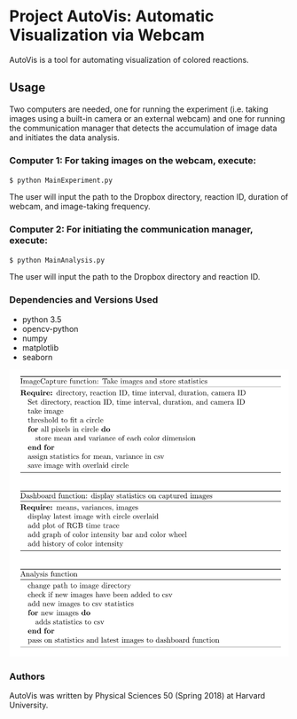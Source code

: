 

# Project AutoVis: Automatic Visualization via Webcam

AutoVis is a tool for automating visualization of colored reactions.

## Usage

Two computers are needed, one for running the experiment (i.e. taking images using a built-in camera or an external webcam) and one for running the communication manager that detects the accumulation of image data and initiates the data analysis.

### Computer 1: For taking images on the webcam, execute:

`$ python MainExperiment.py`

The user will input the path to the Dropbox directory, reaction ID, duration of webcam, and image-taking frequency. 

### Computer 2: For initiating the communication manager, execute:

`$ python MainAnalysis.py`

The user will input the path to the Dropbox directory and reaction ID.

### Dependencies and Versions Used
- python 3.5
- opencv-python
- numpy
- matplotlib
- seaborn

![Project Components](ps50algo.PNG)

### Authors

AutoVis was written by Physical Sciences 50 (Spring 2018) at Harvard University. 
